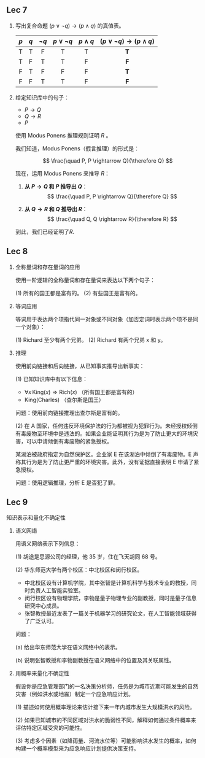 ## Lec 7
1. 写出复合命题 $(p \lor \neg q) \rightarrow (p \land q)$ 的真值表。

    | $p$ | $q$ | $\neg q$ | $p \lor \neg q$ | $p \land q$ | **$(p \lor \neg q) \rightarrow (p \land q)$** |
    |:---:|:---:|:-------:|:------------:|:---------:|:--------------------------------------:|
    |  T  |  T  |    F    |      T       |     T     |                  **T**                     |
    |  T  |  F  |    T    |      T       |     F     |                  **F**                     |
    |  F  |  T  |    F    |      F       |     F     |                  **T**                     |
    |  F  |  F  |    T    |      T       |     F     |                  **F**                     |

2. 给定知识库中的句子：
    -  $P \rightarrow Q$ 
    -  $Q \rightarrow R$
    -  $P$
    
    使用 Modus Ponens 推理规则证明 $R$ 。

    我们知道，Modus Ponens（假言推理）的形式是：

    $$
    \frac{\quad P, P \rightarrow Q}{\therefore Q}
    $$

    现在，运用 Modus Ponens 来推导 $R$：

    1. **从 $P \rightarrow Q$ 和 $P$ 推导出 $Q$**：
    $$
    \frac{\quad P, P \rightarrow Q}{\therefore Q}
    $$

    2. **从 $Q \rightarrow R$ 和 $Q$ 推导出 $R$**：
    $$
    \frac{\quad Q, Q \rightarrow R}{\therefore R}
    $$

    到此，我们已经证明了$R$.

## Lec 8
1. 全称量词和存在量词的应用

    使用一阶逻辑的全称量词和存在量词来表达以下两个句子：

    (1) 所有的国王都是富有的。
(2) 有些国王是富有的。


2. 等词应用

    等词用于表达两个项指代同一对象或不同对象（加否定词时表示两个项不是同一个对象）：

    (1) Richard 至少有两个兄弟。
(2) Richard 有两个兄弟 x 和 y。


3. 推理

    使用前向链接和后向链接，从已知事实推导出新事实：

    (1) 已知知识库中有以下信息：
    - $\forall x \, \text{King}(x) \Rightarrow \text{Rich}(x)$ （所有国王都是富有的）
    - $\text{King(Charles)}$ （查尔斯是国王）
        
    问题：使用前向链接推理出查尔斯是富有的。

    (2) 在 A 国家，任何违反环境保护法的行为都被视为犯罪行为。未经授权倾倒有毒废物至环境中是违法的。如果企业能证明其行为是为了防止更大的环境灾害，可以申请倾倒有毒废物的紧急授权。

    某湖泊被政府指定为自然保护区。企业家 E 在该湖泊中倾倒了有毒废物。E 声称其行为是为了防止更严重的环境灾害。此外，没有证据直接表明 E 申请了紧急授权。

    问题：使用逻辑推理，分析 E 是否犯了罪。

## Lec 9
知识表示和量化不确定性

1. 语义网络

    用语义网络表示下列信息：

    (1) 胡途是思源公司的经理，他 35 岁，住在飞天胡同 68 号。
    
    (2) 华东师范大学有两个校区：中北校区和闵行校区。
     - 中北校区设有计算机学院，其中张智是计算机科学与技术专业的教授，同时负责人工智能实验室。
     - 闵行校区设有物理学院，李物是量子物理专业的副教授，同时是量子信息研究中心成员。
     - 张智教授最近发表了一篇关于机器学习的研究论文，在人工智能领域获得了广泛认可。
    
    问题：

    (a) 给出华东师范大学在语义网络中的表示。

    (b) 说明张智教授和李物副教授在语义网络中的位置及其关联属性。


2. 用概率来量化不确定性

    假设你是应急管理部门的一名决策分析师，任务是为城市近期可能发生的自然灾害（例如洪水或地震）制定一个应急响应计划。

    (1) 描述如何使用概率理论来估计接下来一年内城市发生大规模洪水的风险。

    (2) 如果已知城市的不同区域对洪水的脆弱性不同，解释如何通过条件概率来评估特定区域受灾的可能性。

    (3) 考虑多个因素（如降雨量、河流水位等）可能影响洪水发生的概率，如何构建一个概率模型来为应急响应计划提供决策支持。
